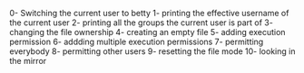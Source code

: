 0- Switching the current user to betty
1- printing the effective username of the current user
2- printing all the groups the current user is part of
3- changing the file ownership
4- creating an empty file
5- adding execution permission
6- addding multiple execution permissions
7- permitting everybody
8- permitting other users
9- resetting the file mode
10- looking in the mirror
